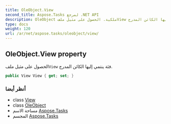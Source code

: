 ```yaml
---
title: OleObject.View
second_title: Aspose.Tasks لمرجع .NET API
description: OleObject ملكية. الحصول على مثيل ملفView فئة ينتمي إليها الكائن المدرج.
type: docs
weight: 120
url: /ar/net/aspose.tasks/oleobject/view/
---
```

## OleObject.View property

الحصول على مثيل ملف`View` فئة ينتمي إليها الكائن المدرج.

```csharp
public View View { get; set; }
```

### أنظر أيضا

* class [View](../../view/)
* class [OleObject](../)
* مساحة الاسم [Aspose.Tasks](../../oleobject/)
* المجسم [Aspose.Tasks](../../../)


